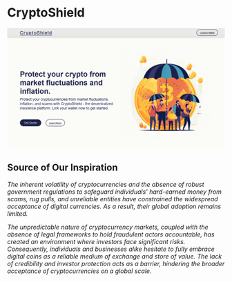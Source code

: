 # CryptoShield

![crypto](./coins/CryptoShield.png)

## **Source of Our Inspiration**

*The inherent volatility of cryptocurrencies and the absence of robust government regulations to safeguard individuals' hard-earned money from scams, rug pulls, and unreliable entities have constrained the widespread acceptance of digital currencies. As a result, their global adoption remains limited.* 

*The unpredictable nature of cryptocurrency markets, coupled with the absence of legal frameworks to hold fraudulent actors accountable, has created an environment where investors face significant risks. Consequently, individuals and businesses alike hesitate to fully embrace digital coins as a reliable medium of exchange and store of value. The lack of credibility and investor protection acts as a barrier, hindering the broader acceptance of cryptocurrencies on a global scale.*


